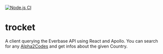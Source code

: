 [![Node.js CI](https://github.com/wgnrd/trocket/actions/workflows/node.js.yml/badge.svg)](https://github.com/wgnrd/trocket/actions/workflows/node.js.yml)
# trocket

A client querying the Everbase API using React and Apollo. You can search for any [Alpha2Codes](https://en.wikipedia.org/wiki/ISO_3166-1_alpha-2) and get infos about the given Country.
